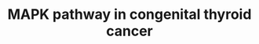 ---
annotations:
- id: PW:0000604
  parent: signaling pathway
  type: Pathway Ontology
  value: altered Erk5 MAPK signaling pathway
- id: PW:0000698
  parent: disease pathway
  type: Pathway Ontology
  value: thyroid cancer pathway
- id: DOID:1781
  parent: disease of cellular proliferation
  type: Disease Ontology
  value: thyroid gland cancer
authors:
- Omranhasan
- Egonw
- Fehrhart
- Eweitz
- AlexanderPico
description: The MAPK pathway involved in the progression of different diseases such
  as diabetes, developmental abnormalities and cancer since it has a essential role
  in the regulation a wide variety of cellular processes such as proliferation, differentiation
  and apoptosis. consequently, dysregulation of MAPK pathway leads to the occurrence
  of the related disease
last-edited: 2022-01-08
organisms:
- Homo sapiens
redirect_from:
- /index.php/Pathway:WP4928
- /instance/WP4928
revision: null
schema-jsonld:
- '@context': https://schema.org/
  '@id': https://wikipathways.github.io/pathways/WP4928.html
  '@type': Dataset
  creator:
    '@type': Organization
    name: WikiPathways
  description: The MAPK pathway involved in the progression of different diseases
    such as diabetes, developmental abnormalities and cancer since it has a essential
    role in the regulation a wide variety of cellular processes such as proliferation,
    differentiation and apoptosis. consequently, dysregulation of MAPK pathway leads
    to the occurrence of the related disease
  keywords:
  - ''
  - ALK tyrosine kinase receptor
  - BRAF
  - CRAF
  - ELK1
  - GDP
  - GRB2
  - GTP
  - KSR1
  - MAP2K1
  - MAP2K2
  - MAPK3
  - RAS
  - SHC1
  - SOS1
  - SOS2
  - c-FOS
  - c-JUN
  - c-MYC
  license: CC0
  name: MAPK pathway in congenital thyroid cancer
seo: CreativeWork
title: MAPK pathway in congenital thyroid cancer
wpid: WP4928
---